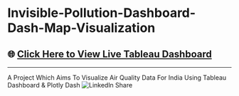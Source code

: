# Invisible-Pollution-Dashboard-Dash-Map-Visualization
## 🌐 [Click Here to View Live Tableau Dashboard](https://public.tableau.com/app/profile/soubhagya.swain/viz/InvisiblePollutionIndia2024-2025/FrontPage)  
---
A Project Which Aims To Visualize Air Quality Data For India Using Tableau Dashboard &amp; Plotly Dash
![Linkedln Share](https://github.com/user-attachments/assets/b556ffcb-322a-43f5-9688-30f14650a5e3)

